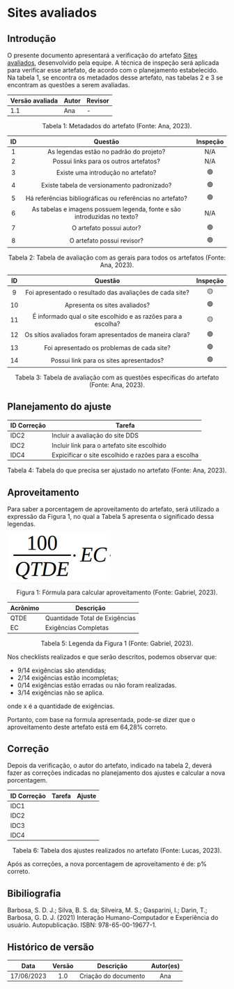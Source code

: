 # Sites avaliados

## Introdução

O presente documento apresentará a verificação do artefato [Sites avaliados](http://127.0.0.1:8000/planejamento/sitesAnalisados/), desenvolvido pela equipe. A técnica de inspeção será aplicada para verificar esse artefato, de acordo com o planejamento estabelecido. Na tabela 1, se encontra os metadados desse artefato, nas tabelas 2 e 3 se encontram as questões a serem avaliadas.

<center>

| Versão avaliada | Autor | Revisor        |
| --------------- | ----- | -------------- |
| 1.1             | Ana   |       -        |

</center>

<div style="text-align: center">
<p> Tabela 1: Metadados do artefato (Fonte: Ana, 2023). </p>
</div>

| ID  |                                 Questão                                  | Inspeção |
| :-: | :----------------------------------------------------------------------: | :------: |
|  1  |                 As legendas estão no padrão do projeto?                  |   N/A    |
|  2  |                  Possui links para os outros artefatos?                  |   N/A    |
|  3  |                    Existe uma introdução no artefato?                    |    🟢    |
|  4  |               Existe tabela de versionamento padronizado?                |    🟢    |
|  5  |        Há referências bibliográficas ou referências no artefato?         |    🟢    |
|  6  | As tabelas e imagens possuem legenda, fonte e são introduzidas no texto? |   N/A    |
|  7  |                         O artefato possui autor?                         |    🟢    |
|  8  |                        O artefato possui revisor?                        |    🟢    |

<div style="text-align: center">
<p> Tabela 2: Tabela de avaliação com as gerais para todos os artefatos (Fonte: Ana, 2023). </p>
</div>

| ID  |                             Questão                              | Inspeção |
| :-: | :--------------------------------------------------------------: | :------: |
|  9  |   Foi apresentado o resultado das avaliações de cada site?       |    🟡    |
| 10  |                   Apresenta os sites avaliados?                  |    🟢    |
| 11  | É informado qual o site escolhido e as razões para a escolha?    |    🟡    |
| 12  |    Os sítios avaliados foram apresentados de maneira clara?      |    🟢    |
| 13  |        Foi apresentado os problemas de cada site?                |    🟢    |
| 14  |           Possui link para os sites apresentados?                |    🟢    |

<div style="text-align: center">
<p> Tabela 3: Tabela de avaliação com as questões específicas do artefato (Fonte: Ana, 2023). </p>
</div>

## Planejamento do ajuste

| ID Correção | Tarefa                                                                       |
| ----------- | ---------------------------------------------------------------------------- |
| IDC2        | Incluir a avaliação do site DDS                                              |
| IDC2        | Incluir link para o artefato site escolhido                                  |
| IDC4        | Expicificar o site escolhido e razões para a escolha                         |

<div style="text-align: center">
<p> Tabela 4: Tabela do que precisa ser ajustado no artefato (Fonte: Ana, 2023). </p>
</div>

## Aproveitamento

Para saber a porcentagem de aproveitamento do artefato, será utilizado a expressão da Figura 1, no qual a Tabela 5 apresenta o significado dessa legendas.

<img src="../../../images/formulaCalculoAproveitamento.png"  alt="legenda da fórmula da figura 1"/>
<div style="text-align: center">

<p> Figura 1: Fórmula para calcular aproveitamento (Fonte: Gabriel, 2023). </p>
</div>

| Acrônimo | Descrição                      |
| -------- | ------------------------------ |
| QTDE     | Quantidade Total de Exigências |
| EC       | Exigências Completas           |

<div style="text-align: center">
<p> Tabela 5: Legenda da Figura 1 (Fonte: Gabriel, 2023). </p>
</div>

Nos checklists realizados e que serão descritos, podemos observar que:

- 9/14 exigências são atendidas;
- 2/14 exigências estão incompletas;
- 0/14 exigências estão erradas ou não foram realizadas.
- 3/14 exigências não se aplica.

onde x é a quantidade de exigências.

Portanto, com base na formula apresentada, pode-se dizer que o aproveitamento deste artefato está em 64,28% correto.

## Correção

Depois da verificação, o autor do artefato, indicado na tabela 2, deverá fazer as correções indicadas no planejamento dos ajustes e calcular a nova porcentagem.

| ID Correção | Tarefa | Ajuste |
| ----------- | ------ | ------ |
| IDC1        |        |        |
| IDC2        |        |        |
| IDC3        |        |        |
| IDC4        |        |        |

<!-- Atualizar histórico de versão, após corrigir. -->

<div style="text-align: center">
<p> Tabela 6: Tabela dos ajustes realizados no artefato (Fonte: Lucas, 2023). </p>
</div>

Após as correções, a nova porcentagem de aproveitamento é de: p% correto.

## Bibiliografia

Barbosa, S. D. J.; Silva, B. S. da; Silveira, M. S.; Gasparini, I.; Darin, T.; Barbosa, G. D. J. (2021) Interação Humano-Computador e Experiência do usuário. Autopublicação. ISBN: 978-65-00-19677-1.

## Histórico de versão

|    Data    | Versão |      Descrição       | Autor(es) |
| :--------: | :----: | :------------------: | :-------: |
| 17/06/2023 |  1.0   | Criação do documento |    Ana    |